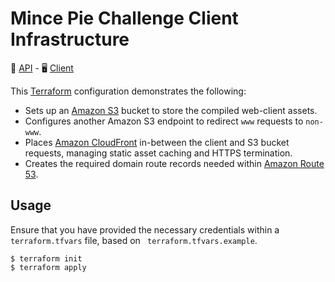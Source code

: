 # Mince Pie Challenge Client Infrastructure

📝 [API](https://github.com/eddmann/mince-pie-challenge-api-serverless) - 🖥️ [Client](https://github.com/eddmann/mince-pie-challenge-client)

This [Terraform](https://www.terraform.io/) configuration demonstrates the following:

- Sets up an [Amazon S3](https://aws.amazon.com/s3/) bucket to store the compiled web-client assets.
- Configures another Amazon S3 endpoint to redirect `www` requests to `non-www`.
- Places [Amazon CloudFront](https://aws.amazon.com/cloudfront/) in-between the client and S3 bucket requests, managing static asset caching and HTTPS termination.
- Creates the required domain route records needed within [Amazon Route 53](https://aws.amazon.com/route53/).

## Usage

Ensure that you have provided the necessary credentials within a `terraform.tfvars` file, based on ` terraform.tfvars.example`.

```
$ terraform init
$ terraform apply
```

